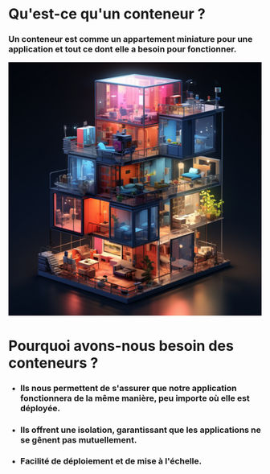 # Qu'est-ce qu'un conteneur ?  

### Un conteneur est comme un appartement miniature pour une application et tout ce dont elle a besoin pour fonctionner.  
<p>

![analogie_conteneur](../images/container_appartement.png "Cest quoi un conteneur ?")

<p>
<p>

# Pourquoi avons-nous besoin des conteneurs ?   

* ### Ils nous permettent de s'assurer que notre application fonctionnera de la même manière, peu importe où elle est déployée.  
* ### Ils offrent une isolation, garantissant que les applications ne se gênent pas mutuellement.  
* ### Facilité de déploiement et de mise à l'échelle.  


